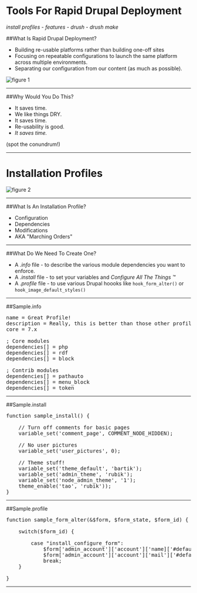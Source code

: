 Tools For Rapid Drupal Deployment
=================================
_install profiles_ - _features_ - _drush_ - _drush make_



##What Is Rapid Drupal Deployment?
* Building re-usable platforms rather than building one-off sites
* Focusing on repeatable configurations to launch the same platform across multiple environments.
* Separating our configuration from our content (as much as possible).


![figure 1](http://i.imgur.com/92VnH.png)


--------------------------------------------------------------------------


##Why Would You Do This?
* It saves time.
* We like things DRY.
* It saves time.
* Re-usability is good.
* *It saves time.*

(spot the conundrum!)


--------------------------------------------------------------------------


Installation Profiles
=====================
![figure 2](http://i.imgur.com/iYnl1.png)


--------------------------------------------------------------------------


##What Is An Installation Profile?
* Configuration
* Dependencies
* Modifications
* AKA "Marching Orders"


--------------------------------------------------------------------------


##What Do We Need To Create One?
* A *.info* file - to describe the various module dependencies you want to enforce.
* A *.install* file - to set your variables and <i>Configure All The Things ™</i>
* A *.profile* file - to use various Drupal hoooks like `hook_form_alter()` or `hook_image_default_styles()`


--------------------------------------------------------------------------


##Sample.info
<pre>
name = Great Profile!
description = Really, this is better than those other profiles.
core = 7.x

; Core modules
dependencies[] = php
dependencies[] = rdf
dependencies[] = block

; Contrib modules
dependencies[] = pathauto
dependencies[] = menu_block
dependencies[] = token
</pre>


--------------------------------------------------------------------------


##Sample.install
<pre>
function sample_install() {
    
    // Turn off comments for basic pages
    variable_set('comment_page', COMMENT_NODE_HIDDEN);
    
    // No user pictures
    variable_set('user_pictures', 0);
    
    // Theme stuff!
    variable_set('theme_default', 'bartik');
    variable_set('admin_theme', 'rubik');
    variable_set('node_admin_theme', '1');
    theme_enable('tao', 'rubik'));
}
</pre>


--------------------------------------------------------------------------


##Sample.profile
<pre>
function sample_form_alter(&amp;$form, $form_state, $form_id) {
  
  	switch($form_id) {
  
    	case "install_configure_form":
    		$form['admin_account']['account']['name]['#default_value'] = 'admin'
    		$form['admin_account']['account']['mail']['#default_value'] = 'joe@shmoe.com'
       		break;
	}

}
</pre>


--------------------------------------------------------------------------
